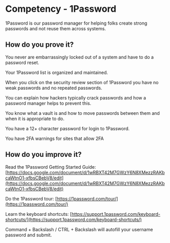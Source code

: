 # Competency - 1Password

1Password is our password manager for helping folks create strong passwords and not reuse them across systems.

## How do you prove it?

You never are embarrassingly locked out of a system and have to do a password reset. 

Your 1Password list is organized and maintained.

When you click on the security review section of 1Password you have no weak passwords and no repeated passwords.

You can explain how hackers typically crack passwords and how a password manager helps to prevent this.

You know what a vault is and how to move passwords between them and when it is appropriate to do.

You have a 12+ character password for login to 1Password.

You have 2FA warnings for sites that allow 2FA

## How do you improve it?

Read the 1Password Getting Started Guide: [https://docs.google.com/document/d/1wRBXT42M7GWzY6N8XMezzRAKbcaWtnO1-xfbsCBebV8/edit](https://docs.google.com/document/d/1wRBXT42M7GWzY6N8XMezzRAKbcaWtnO1-xfbsCBebV8/edit)

Do the 1Password tour: [https://1password.com/tour/](https://1password.com/tour/) 

Learn the keyboard shortcuts: [https://support.1password.com/keyboard-shortcuts/](https://support.1password.com/keyboard-shortcuts/)

Command + Backslash / CTRL + Backslash will autofill your username password and submit.  

